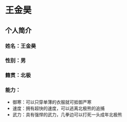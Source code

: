 # 王金昊

## 个人简介

### 姓名：王金昊
### 性别：男
### 籍贯：北极
### 能力：
- 御寒：可以只穿单薄的衣服就可抵御严寒
- 速度：拥有超快的速度，可以逃离北极熊的追捕
- 武力：具有强悍的武力，几拳边可以打死一头成年北极熊
